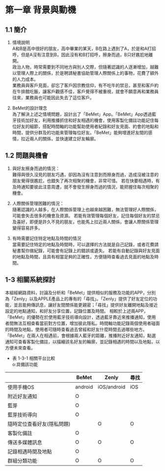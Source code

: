 # 第一章 背景與動機

## 1.1 簡介

1. 情境說明   
A和B是高中很好的朋友，高中畢業的某天，B在路上遇到了A，於是和A打招呼，但是A沒有注意到B，因此沒有和B打招呼，擦身而過，B只好尷尬地離開。  
政治人物，時常需要到不同地方與別人交際，但隨著認識的人逐漸增加，越難以管理人際上的關係，於是聘請秘書協助管理人際關係上的事物，花費了額外的人力成本。  
業務員與客戶見面，卻忘了客戶因宗教信仰，有不吃牛的禁忌，甚至和客戶約在牛排館吃飯，讓客戶觀感不佳，客戶覺得不被重視，就會不願意再和業務員往來，業務員也可能因此失去了這位客戶。

2. BeMet的設計理念  
為了解決上述之情境問題，設計出了「BeMet」App。「BeMet」App透過藍牙技術加好友，利用推播抓住和好友相遇的機會，使用客製化備註功能記住每位好友的細節，搭配時間軸的功能幫助使用者紀錄和好友見面、約會的地點和時間，提供分群及的功能來管理每位好友。「BeMet」能夠增進好友間的感情，拉近兩人的關係，並快速建立好友輪廓。



## 1.2 問題與機會

1. 與好友擦身而過的情況：  
難得與很久沒見的朋友巧遇，卻因為沒有注意到而擦身而過，造成沒被注意的朋友覺得很尷尬，也錯失了再次相聚的機會，非常可惜。
若在快要相遇時，有及時通知要彼此注意周遭，就不會發生擦身而過的情況，能把握住每次相聚的機會。

2. 人際關係管理困難的情況：  
隨著認識的人越多，在人際關係管理上也越來越困難，無法管理好人際關係，可能會失去很多的機會及資源。
若能有效管理每個好友，記住每個好友的禁忌及喜好，即便是許久不見的朋友，也能馬上拉近兩人關係，會讓人際關係管理變得容易許多。

3. 有時需要記住特定地點及時間的情況  
當需要記住特定的地點及時間時，可以選擇的方法就是自己記錄，或者花費請秘書幫你做紀錄，可能會有記錄上的錯誤或遺失。
若能有自動記錄與好友見面的地點及時間，且具有相當足夠的正確性，方便隨時查看過去見面的地點及時間。


## 1-3 相關系統探討

本組經網路資料，討論及分析和「BeMet」提供相似的服務及功能的APP，分別為「Zenly」以及APPLE產品上的專有的「尋找」。「Zenly」提供了好友定位的功能，並且能夠傳訊息，讓好友間關係能更親密；「尋找」提供好友離開地點及接近設定的地點通知，和好友分享位置，記錄位置及時間。 
相較於上述兩APP，「BeMet」的優勢在於使用藍牙技術導向設計，透過藍牙靠近來推播通知，使用者間無法互相查看當前對方位置，增加彼此隱私。時間軸功能記錄兩個使用者碰面的時間及地點，使用者可隨時查看過去曾經和好友什麼時間去過哪些地方。「BeMet」在兩人在相遇前，會根據兩人藍牙的距離，推播附近好友通知，點選通知可查看客製化備註，以描繪該名好友的輪廓，並記錄相遇的時間以及地點，以方便未來查看。


* 表 1-3-1 相關平台比較  
o:具備該功能  

|                      | BeMet | Zenly | 尋找  |
| -------------------- | ----- | ---- | --------- |
| 使用手機OS           | android| iOS/android| iOS|
| 附近好友通知         | O     |     |          |
| 藍芽                 | O     |      |           |
| 藍芽技術導向          | O     |      |           |
| 隨時定位查看好友(隱私問題) |      | O    | O         |
| 客製化備註         | O     |     |          |
| 傳送多媒體訊息     | O     |    O  |       O    |
| 記錄相遇時間及地點 | O     |      |        |
| 群組分類功能 | O     | O    | O         |